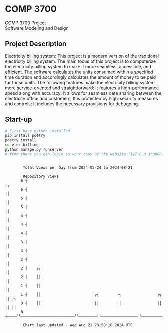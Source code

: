# COMP 3700
COMP 3700 Project  
Software Modeling and Design
## Project Description
Electricity billing system: This project is a modern version of the traditional electricity billing system. The main focus of this project is to computerize the electricity billing system to make it more seamless, accessible, and efficient. The software calculates the units consumed within a specified time duration and accordingly calculates the amount of money to be paid for those units. The following features make the electricity billing system more service-oriented and straightforward: It features a high-performance speed along with accuracy; It allows for seamless data sharing between the electricity office and customers; It is protected by high-security measures and controls; It includes the necessary provisions for debugging.

## Start-up
```bash
# First have python installed
pip install poetry
poetry install
cd elec_billing
python manage.py runserver
# from there you can login to your copy of the website (127.0.0.1:8000), default creds are admin/admin
```

```

        Total Views per Day from 2024-05-24 to 2024-08-21

        Repository Views
       6 ┼                                                                      ╭╮
       6 ┤                                                                      ││
       5 ┤                                                                      ││
       5 ┤                                                                      ││
       4 ┤                                                                      ││
       4 ┤                                                                      ││
       4 ┤                                                                      ││
       3 ┤                                                                      ││
       3 ┤                                                                      ││
       2 ┤                                                                      ││
       2 ┤    ╭╮                                                                ││
       2 ┤    ││                                                                ││
       1 ┤    ││                                                                ││
       1 ┤    ││                        ╭╮        ╭╮                ╭╮          ││ ╭╮
       0 ┤    ││                        ││        ││                ││          ││ ││
       0 ┼────╯╰────────────────────────╯╰────────╯╰────────────────╯╰──────────╯╰─╯╰──────────────

        Chart last updated - Wed Aug 21 23:58:18 2024 UTC
        
```
